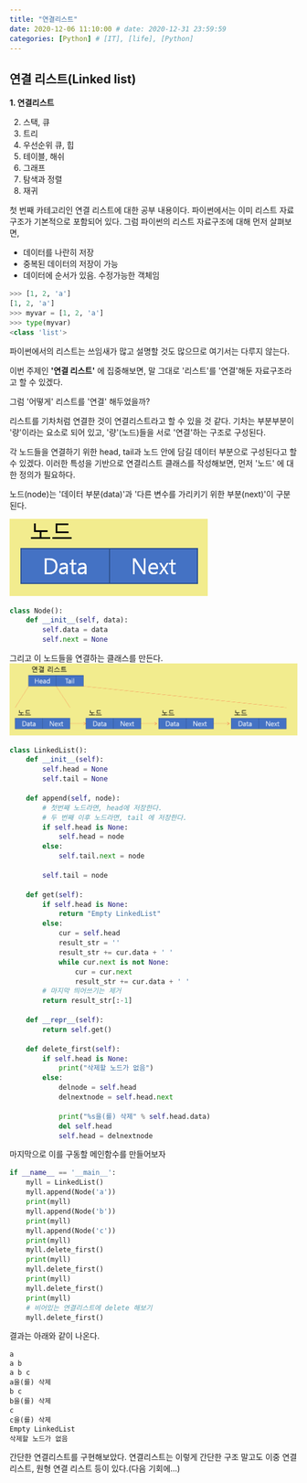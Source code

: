 ```yaml
---
title: "연결리스트"
date: 2020-12-06 11:10:00 # date: 2020-12-31 23:59:59
categories: [Python] # [IT], [life], [Python]
---
```


## 연결 리스트(Linked list)

**1. 연결리스트**

2. 스택, 큐
3. 트리
4. 우선순위 큐, 힙
5. 테이블, 해쉬
6. 그래프
7. 탐색과 정렬
8. 재귀

첫 번째 카테고리인 연결 리스트에 대한 공부 내용이다. 파이썬에서는 이미 리스트 자료구조가 기본적으로 포함되어 있다. 그럼 파이썬의 리스트 자료구조에 대해 먼저 살펴보면,

* 데이터를 나란히 저장
* 중복된 데이터의 저장이 가능
* 데이터에 순서가 있음. 수정가능한 객체임

```python
>>> [1, 2, 'a']
[1, 2, 'a']
>>> myvar = [1, 2, 'a']
>>> type(myvar)
<class 'list'>
```

파이썬에서의 리스트는 쓰임새가 많고 설명할 것도 많으므로 여기서는 다루지 않는다. 

이번 주제인 **'연결 리스트'** 에 집중해보면, 말 그대로 '리스트'를 '연결'해둔 자료구조라고 할 수 있겠다. 

그럼 '어떻게' 리스트를 '연결' 해두었을까?

리스트를 기차처럼 연결한 것이 연결리스트라고 할 수 있을 것 같다. 기차는 부분부분이 '량'이라는 요소로 되어 있고, '량'(노드)들을 서로 '연결'하는 구조로 구성된다.

각 노드들을 연결하기 위한 head, tail과 노드 안에 담길 데이터 부분으로 구성된다고 할 수 있겠다. 이러한 특성을 기반으로 연결리스트 클래스를 작성해보면, 먼저 '노드' 에 대한 정의가 필요하다.

노드(node)는 '데이터 부분(data)'과 '다른 변수를 가리키기 위한 부분(next)'이 구분된다. 

![노드 이미지](/assets/img/node.png )

```python
class Node():
    def __init__(self, data):
        self.data = data
        self.next = None
```

그리고 이 노드들을 연결하는 클래스를 만든다.
![연결리스트 이미지](/assets/img/linkedlist.png )
```python
class LinkedList():
    def __init__(self):
        self.head = None
        self.tail = None
    
    def append(self, node):
        # 첫번째 노드라면, head에 저장한다.
        # 두 번째 이후 노드라면, tail 에 저장한다.
        if self.head is None:
            self.head = node
        else:
            self.tail.next = node

        self.tail = node

    def get(self):
        if self.head is None:
            return "Empty LinkedList"
        else:
            cur = self.head
            result_str = ''
            result_str += cur.data + ' '
            while cur.next is not None:
                cur = cur.next
                result_str += cur.data + ' '
        # 마지막 띄어쓰기는 제거
        return result_str[:-1]

    def __repr__(self):
        return self.get()

    def delete_first(self):
        if self.head is None:
            print("삭제할 노드가 없음")
        else:
            delnode = self.head
            delnextnode = self.head.next

            print("%s을(를) 삭제" % self.head.data)
            del self.head
            self.head = delnextnode
```

마지막으로 이를 구동할 메인함수를 만들어보자

```python
if __name__ == '__main__':
    myll = LinkedList()
    myll.append(Node('a'))
    print(myll)
    myll.append(Node('b'))
    print(myll)
    myll.append(Node('c'))
    print(myll)
    myll.delete_first()
    print(myll)
    myll.delete_first()
    print(myll)
    myll.delete_first()
    print(myll)
    # 비어있는 연결리스트에 delete 해보기
    myll.delete_first()
```

결과는 아래와 같이 나온다.
```
a
a b
a b c
a을(를) 삭제
b c
b을(를) 삭제
c
c을(를) 삭제
Empty LinkedList
삭제할 노드가 없음
```

간단한 연결리스트를 구현해보았다. 연결리스트는 이렇게 간단한 구조 말고도 이중 연결 리스트, 원형 연결 리스트 등이 있다.(다음 기회에...)